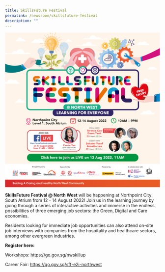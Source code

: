 ```yaml
---
title: SkillsFuture Festival
permalink: /newsroom/skillsfuture-festival
description: ""
---
```

![[undefined](https://www.facebook.com/nwcdc)](/images/NewsRoom/NWC206_CDC%20site%20Web%20Banner_2048x2048px_FA.png)

**SkillsFuture Festival @ North West** will be happening at Northpoint City South Atrium from 12 - 14 August 2022! Join us in the learning journey by going through a series of interactive activities and immerse in the endless possibilities of three emerging job sectors: the Green, Digital and Care economies.    

Residents looking for immediate job opportunities can also attend on-site job interviews with companies from the hospitality and healthcare sectors, among other evergreen industries.

**Register here:**

Workshops: https://go.gov.sg/nwskillup

Career Fair: https://go.gov.sg/sff-e2i-northwest